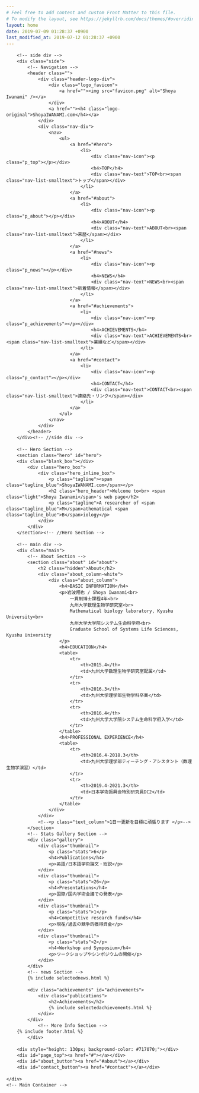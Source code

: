 ```yaml
---
# Feel free to add content and custom Front Matter to this file.
# To modify the layout, see https://jekyllrb.com/docs/themes/#overriding-theme-defaults
layout: home
date: 2019-07-09 01:28:37 +0900
last_modified_at: 2019-07-12 01:28:37 +0900
---
```



<body>
<!--
	<div id="loader-bg">
		<div id="loader">
			<img src="img/img-loading-3.png" width="50" height="50" alt="Now Loading..." /><br>
			<img src="img/img-loading.gif" width="200" height="200" alt="Now Loading..." />
			<p>Now Loading...</p>
		</div>
	</div>
	-->
	<div class="container-original">

		<!-- side div -->
		<div class="side">
			<!-- Navigation -->
  			<header class="">
				<div class="header-logo-div">
					<div class="logo_favicon">
	  					<a href=""><img src="favicon.png" alt="Shoya Iwanami" /></a>
					</div>
					<a href=""><h4 class="logo-original">ShoyaIWANAMI.com</h4></a>
				</div>
				<div class="nav-div">
					<nav>
      					<ul>
        					<a href="#hero">
								<li>
									<div class="nav-icon"><p class="p_top"></p></div>
									<h4>TOP</h4>
									<div class="nav-text">TOP<br><span class="nav-list-smalltext">トップ</span></div>
								</li>
							</a>
							<a href="#about">
								<li>
									<div class="nav-icon"><p class="p_about"></p></div>
									<h4>ABOUT</h4>
									<div class="nav-text">ABOUT<br><span class="nav-list-smalltext">来歴</span></div>
								</li>
							</a>
							<a href="#news">
								<li>
									<div class="nav-icon"><p class="p_news"></p></div>
									<h4>NEWS</h4>
									<div class="nav-text">NEWS<br><span class="nav-list-smalltext">新着情報</span></div>
								</li>
							</a>
							<a href="#achievements">
								<li>
									<div class="nav-icon"><p class="p_achievements"></p></div>
									<h4>ACHIEVEMENTS</h4>
									<div class="nav-text">ACHIEVEMENTS<br><span class="nav-list-smalltext">業績など</span></div>
								</li>
							</a>
							<a href="#contact">
								<li>
									<div class="nav-icon"><p class="p_contact"></p></div>
									<h4>CONTACT</h4>
									<div class="nav-text">CONTACT<br><span class="nav-list-smalltext">連絡先・リンク</span></div>
								</li>
							</a>
      					</ul>
    				</nav>
				</div>
  			</header>
		</div><!-- //side div -->

		<!-- Hero Section -->
  		<section class="hero" id="hero">
		<div class="blank_box"></div>
			<div class="hero_box">
				<div class="hero_inline_box">
					<p class="tagline"><span class="tagline_blue">ShoyaIWANAMI.com</span></p>
					<h2 class="hero_header">Welcome to<br> <span class="light">Shoya Iwanami</span>'s web page</h2>
    				<p class="tagline">A researcher of <span class="tagline_blue">M</span>athematical <span class="tagline_blue">B</span>iology</p>
				</div>
			</div>
		</section><!-- //Hero Section -->

		<!-- main div -->
		<div class="main">
  			<!-- About Section -->
  			<section class="about" id="about">
    			<h2 class="hidden">About</h2>
    			<div class="about_column-white">
					<div class="about_column">
						<h4>BASIC INFORMATION</h4>
						<p>岩波翔也 / Shoya Iwanami<br>
							一貫制博士課程4年<br>
							九州大学数理生物学研究室<br>
							Mathematical biology laboratory, Kyushu University<br>
							九州大学大学院システム生命科学府<br>
							Graduate School of Systems Life Sciences, Kyushu University
						</p>
						<h4>EDUCATION</h4>
						<table>
							<tr>
								<th>2015.4</th>
								<td>九州大学数理生物学研究室配属</td>
							</tr>
							<tr>
								<th>2016.3</th>
								<td>九州大学理学部生物学科卒業</td>
							</tr>
							<tr>
								<th>2016.4</th>
								<td>九州大学大学院システム生命科学府入学</td>
							</tr>
						</table>
						<h4>PROFESSIONAL EXPERIENCE</h4>
						<table>
							<tr>
								<th>2016.4-2018.3</th>
								<td>九州大学理学部ティーチング・アシスタント（数理生物学演習）</td>
							</tr>
							<tr>
								<th>2019.4-2021.3</th>
								<td>日本学術振興会特別研究員DC2</td>
							</tr>
						</table>
					</div>
				</div>
    			<!--<p class="text_column">1日一更新を目標に頑張ります </p>-->
  			</section>
  			<!-- Stats Gallery Section -->
  			<div class="gallery">
    			<div class="thumbnail">
      				<p class="stats">6</p>
      				<h4>Publications</h4>
      				<p>英語/日本語学術論文・総説</p>
    			</div>
    			<div class="thumbnail">
      				<p class="stats">26</p>
      				<h4>Presentations</h4>
      				<p>国際/国内学術会議での発表</p>
    			</div>
    			<div class="thumbnail">
      				<p class="stats">1</p>
      				<h4>Competitive research funds</h4>
      				<p>現在/過去の競争的獲得資金</p>
    			</div>
    			<div class="thumbnail">
      				<p class="stats">2</p>
      				<h4>Workshop and Symposium</h4>
      				<p>ワークショップやシンポジウムの開催</p>
    			</div>
  			</div>
  			<!-- news Section -->
  			{% include selectednews.html %}

			<div class="achievements" id="achievements">
				<div class="publications">
					<h2>Achievements</h2>
					{% include selectedachievements.html %}
				</div>
			</div>
				<!-- More Info Section -->
		{% include footer.html %}
			</div>

		<div style="height: 130px; background-color: #717070;"></div>
		<div id="page_top"><a href="#"></a></div>
		<div id="about_button"><a href="#about"></a></div>
		<div id="contact_button"><a href="#contact"></a></div>

	</div>
	<!-- Main Container -->

<!-- Main Container Ends -->
</body>
